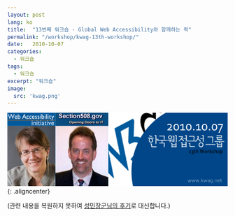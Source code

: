 ```yaml
---
layout: post
lang: ko
title:  "13번째 워크숍 - Global Web Accessibility와 함께하는 콱"
permalink: "/workshop/kwag-13th-workshop/"
date:   2010-10-07
categories:
  - 워크숍
tags:
  - 워크숍
excerpt: "워크숍"
image:
  src: 'kwag.png'
---
```


![13번째 워크숍 - Global Web Accessibility와 함께하는 콱](/assets/img/workshop/kwag13th-1.jpg){: .aligncenter}

(관련 내용을 복원하지 못하여 [성민장군님의 후기](http://www.jangkunblog.com/wp/13th-korea-web-accessibility-group-workshop-with-judy-brewer-and-timothy-creagan/)로 대신합니다.)
